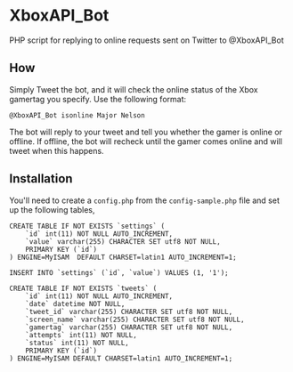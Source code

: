 # XboxAPI_Bot

PHP script for replying to online requests sent on Twitter to @XboxAPI_Bot

## How

Simply Tweet the bot, and it will check the online status of the Xbox gamertag you specify. Use the following format:

    @XboxAPI_Bot isonline Major Nelson
    
The bot will reply to your tweet and tell you whether the gamer is online or offline. If offline, the bot will recheck until the gamer comes online and will tweet when this happens.

## Installation

You'll need to create a `config.php` from the `config-sample.php` file and set up the following tables,

    CREATE TABLE IF NOT EXISTS `settings` (
        `id` int(11) NOT NULL AUTO_INCREMENT,
        `value` varchar(255) CHARACTER SET utf8 NOT NULL,
        PRIMARY KEY (`id`)
    ) ENGINE=MyISAM  DEFAULT CHARSET=latin1 AUTO_INCREMENT=1;
    
    INSERT INTO `settings` (`id`, `value`) VALUES (1, '1');
    
    CREATE TABLE IF NOT EXISTS `tweets` (
        `id` int(11) NOT NULL AUTO_INCREMENT,
        `date` datetime NOT NULL,
        `tweet_id` varchar(255) CHARACTER SET utf8 NOT NULL,
        `screen_name` varchar(255) CHARACTER SET utf8 NOT NULL,
        `gamertag` varchar(255) CHARACTER SET utf8 NOT NULL,
        `attempts` int(11) NOT NULL,
        `status` int(11) NOT NULL,
        PRIMARY KEY (`id`)
    ) ENGINE=MyISAM DEFAULT CHARSET=latin1 AUTO_INCREMENT=1;